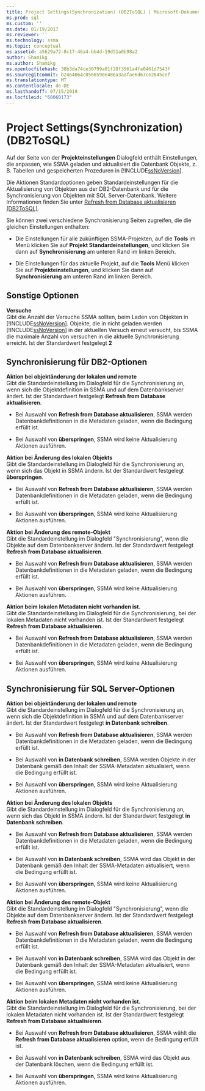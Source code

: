 ```yaml
---
title: Project Settings(Synchronization) (DB2ToSQL) | Microsoft-Dokumentation
ms.prod: sql
ms.custom: ''
ms.date: 01/19/2017
ms.reviewer: ''
ms.technology: ssma
ms.topic: conceptual
ms.assetid: a5629a72-8c17-46a4-bb4d-19d51a0b98a2
author: Shamikg
ms.author: Shamikg
ms.openlocfilehash: 38b3da74ce30799a01f28f3961a4fa0461d7543f
ms.sourcegitcommit: b2464064c0566590e486a3aafae6d67ce2645cef
ms.translationtype: MT
ms.contentlocale: de-DE
ms.lasthandoff: 07/15/2019
ms.locfileid: "68060173"
---
```

# <a name="project-settingssynchronization-db2tosql"></a>Project Settings(Synchronization) (DB2ToSQL)
Auf der Seite von der **Projekteinstellungen** Dialogfeld enthält Einstellungen, die anpassen, wie SSMA geladen und aktualisiert die Datenbank Objekte, z. B. Tabellen und gespeicherten Prozeduren in [!INCLUDE[ssNoVersion](../../includes/ssnoversion-md.md)].  
  
Die Aktionen Standardoptionen geben Standardeinstellungen für die Aktualisierung von Objekten aus der DB2-Datenbank und für die Synchronisierung von Objekten mit SQL Server-Datenbank. Weitere Informationen finden Sie unter [Refresh from Database aktualisieren &#40;DB2ToSQL&#41;](../../ssma/db2/refresh-from-database-db2tosql.md).  
  
Sie können zwei verschiedene Synchronisierung Seiten zugreifen, die die gleichen Einstellungen enthalten:  
  
-   Die Einstellungen für alle zukünftigen SSMA-Projekten, auf die **Tools** im Menü klicken Sie auf **Projekt Standardeinstellungen**, und klicken Sie dann auf **Synchronisierung** am unteren Rand im linken Bereich.  
  
-   Die Einstellungen für das aktuelle Projekt, auf die **Tools** Menü klicken Sie auf **Projekteinstellungen**, und klicken Sie dann auf **Synchronisierung** am unteren Rand im linken Bereich.  
  
## <a name="miscellaneous-options"></a>Sonstige Optionen  
**Versuche**  
Gibt die Anzahl der Versuche SSMA sollten, beim Laden von Objekten in [!INCLUDE[ssNoVersion](../../includes/ssnoversion-md.md)]. Objekte, die in nicht geladen werden [!INCLUDE[ssNoVersion](../../includes/ssnoversion-md.md)] in der aktuellen Versuch erneut versucht, bis SSMA die maximale Anzahl von versuchen in die aktuelle Synchronisierung erreicht. Ist der Standardwert festgelegt **2**  
  
## <a name="synchronization-for-db2-options"></a>Synchronisierung für DB2-Optionen  
**Aktion bei objektänderung der lokalen und remote**  
Gibt die Standardeinstellung im Dialogfeld für die Synchronisierung an, wenn sich die Objektdefinition in SSMA und auf dem Datenbankserver ändert. Ist der Standardwert festgelegt **Refresh from Database aktualisieren**.  
  
-   Bei Auswahl von **Refresh from Database aktualisieren**, SSMA werden Datenbankdefinitionen in die Metadaten geladen, wenn die Bedingung erfüllt ist.  
  
-   Bei Auswahl von **überspringen**, SSMA wird keine Aktualisierung Aktionen ausführen.  
  
**Aktion bei Änderung des lokalen Objekts**  
Gibt die Standardeinstellung im Dialogfeld für die Synchronisierung an, wenn sich das Objekt in SSMA ändern. Ist der Standardwert festgelegt **überspringen**.  
  
-   Bei Auswahl von **Refresh from Database aktualisieren**, SSMA werden Datenbankdefinitionen in die Metadaten geladen, wenn die Bedingung erfüllt ist.  
  
-   Bei Auswahl von **überspringen**, SSMA wird keine Aktualisierung Aktionen ausführen.  
  
**Aktion bei Änderung des remote-Objekt**  
Gibt die Standardeinstellung im Dialogfeld "Synchronisierung", wenn die Objekte auf dem Datenbankserver ändern. Ist der Standardwert festgelegt **Refresh from Database aktualisieren**.  
  
-   Bei Auswahl von **Refresh from Database aktualisieren**, SSMA werden Datenbankdefinitionen in die Metadaten geladen, wenn die Bedingung erfüllt ist.  
  
-   Bei Auswahl von **überspringen**, SSMA wird keine Aktualisierung Aktionen ausführen.  
  
**Aktion beim lokalen Metadaten nicht vorhanden ist.**  
Gibt die Standardeinstellung im Dialogfeld für die Synchronisierung, bei der lokalen Metadaten nicht vorhanden ist. Ist der Standardwert festgelegt **Refresh from Database aktualisieren**.  
  
-   Bei Auswahl von **Refresh from Database aktualisieren**, SSMA werden Datenbankdefinitionen in die Metadaten geladen, wenn die Bedingung erfüllt ist.  
  
-   Bei Auswahl von **überspringen**, SSMA wird keine Aktualisierung Aktionen ausführen.  
  
## <a name="synchronization-for-sql-server-options"></a>Synchronisierung für SQL Server-Optionen  
**Aktion bei objektänderung der lokalen und remote**  
Gibt die Standardeinstellung im Dialogfeld für die Synchronisierung an, wenn sich die Objektdefinition in SSMA und auf dem Datenbankserver ändert. Ist der Standardwert festgelegt **in Datenbank schreiben**.  
  
-   Bei Auswahl von **Refresh from Database aktualisieren**, SSMA werden Datenbankdefinitionen in die Metadaten geladen, wenn die Bedingung erfüllt ist.  
  
-   Bei Auswahl von **in Datenbank schreiben**, SSMA werden Objekte in der Datenbank gemäß den Inhalt der SSMA-Metadaten aktualisiert, wenn die Bedingung erfüllt ist.  
  
-   Bei Auswahl von **überspringen**, SSMA wird keine Aktualisierung Aktionen ausführen.  
  
**Aktion bei Änderung des lokalen Objekts**  
Gibt die Standardeinstellung im Dialogfeld für die Synchronisierung an, wenn sich das Objekt in SSMA ändern. Ist der Standardwert festgelegt **in Datenbank schreiben**.  
  
-   Bei Auswahl von **Refresh from Database aktualisieren**, SSMA werden Datenbankdefinitionen in die Metadaten geladen, wenn die Bedingung erfüllt ist.  
  
-   Bei Auswahl von **in Datenbank schreiben**, SSMA wird das Objekt in der Datenbank gemäß den Inhalt der SSMA-Metadaten aktualisiert, wenn die Bedingung erfüllt ist.  
  
-   Bei Auswahl von **überspringen**, SSMA wird keine Aktualisierung Aktionen ausführen.  
  
**Aktion bei Änderung des remote-Objekt**  
Gibt die Standardeinstellung im Dialogfeld "Synchronisierung", wenn die Objekte auf dem Datenbankserver ändern.  Ist der Standardwert festgelegt **Refresh from Database aktualisieren**.  
  
-   Bei Auswahl von **Refresh from Database aktualisieren**, SSMA werden Datenbankdefinitionen in die Metadaten geladen, wenn die Bedingung erfüllt ist.  
  
-   Bei Auswahl von **in Datenbank schreiben**, SSMA wird das Objekt in der Datenbank gemäß den Inhalt der SSMA-Metadaten aktualisiert, wenn die Bedingung erfüllt ist.  
  
-   Bei Auswahl von **überspringen**, SSMA wird keine Aktualisierung Aktionen ausführen.  
  
**Aktion beim lokalen Metadaten nicht vorhanden ist.**  
Gibt die Standardeinstellung im Dialogfeld für die Synchronisierung, bei der lokalen Metadaten nicht vorhanden ist. Ist der Standardwert festgelegt **Refresh from Database aktualisieren**.  
  
-   Bei Auswahl von **Refresh from Database aktualisieren**, SSMA wählt die **Refresh from Database aktualisieren** option, wenn die Bedingung erfüllt ist.  
  
-   Bei Auswahl von **in Datenbank schreiben**, SSMA wird das Objekt aus der Datenbank löschen, wenn die Bedingung erfüllt ist.  
  
-   Bei Auswahl von **überspringen**, SSMA wird keine Aktualisierung Aktionen ausführen.  
  
